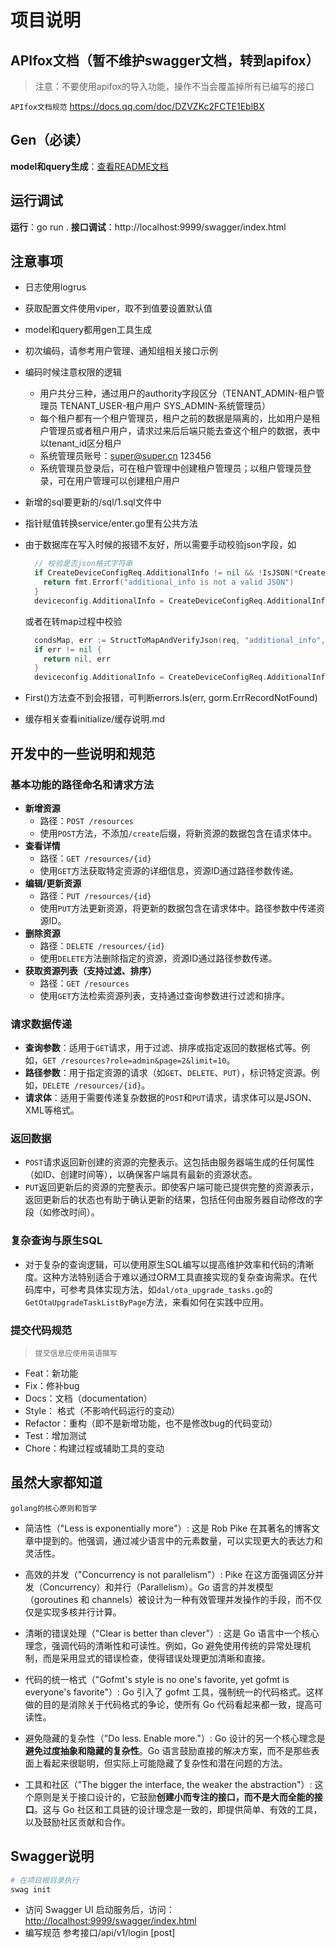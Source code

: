 # 项目说明

## APIfox文档（暂不维护swagger文档，转到apifox）

>注意：不要使用apifox的导入功能，操作不当会覆盖掉所有已编写的接口

`APIfox文档规范` https://docs.qq.com/doc/DZVZKc2FCTE1EblBX

## Gen（必读）

**model和query生成**：[查看README文档](/cmd/gen/REANME.md)

## 运行调试

**运行**：go run .
**接口调试**：http://localhost:9999/swagger/index.html

## 注意事项

- 日志使用logrus
- 获取配置文件使用viper，取不到值要设置默认值
- model和query都用gen工具生成
- 初次编码，请参考用户管理、通知组相关接口示例
- 编码时候注意权限的逻辑
  - 用户共分三种，通过用户的authority字段区分（TENANT_ADMIN-租户管理员 TENANT_USER-租户用户 SYS_ADMIN-系统管理员）
  - 每个租户都有一个租户管理员，租户之前的数据是隔离的，比如用户是租户管理员或者租户用户，请求过来后后端只能去查这个租户的数据，表中以tenant_id区分租户
  - 系统管理员账号：super@super.cn 123456
  - 系统管理员登录后，可在租户管理中创建租户管理员；以租户管理员登录，可在用户管理可以创建租户用户
- 新增的sql要更新的/sql/1.sql文件中
- 指针赋值转换service/enter.go里有公共方法
- 由于数据库在写入时候的报错不友好，所以需要手动校验json字段，如

  ```go
    // 校验是否json格式字符串
    if CreateDeviceConfigReq.AdditionalInfo != nil && !IsJSON(*CreateDeviceConfigReq.AdditionalInfo) {
      return fmt.Errorf("additional_info is not a valid JSON")
    }
    deviceconfig.AdditionalInfo = CreateDeviceConfigReq.AdditionalInfo
  ```

  或者在转map过程中校验

  ```go
    condsMap, err := StructToMapAndVerifyJson(req, "additional_info", "protocol_config")
    if err != nil {
      return nil, err
    }
    deviceconfig.AdditionalInfo = CreateDeviceConfigReq.AdditionalInfo
  ```

- First()方法查不到会报错，可判断errors.Is(err, gorm.ErrRecordNotFound)
- 缓存相关查看initialize/缓存说明.md

## 开发中的一些说明和规范

### 基本功能的路径命名和请求方法

- **新增资源**
  - 路径：`POST /resources` 
  - 使用`POST`方法，不添加`/create`后缀，将新资源的数据包含在请求体中。
- **查看详情**
  - 路径：`GET /resources/{id}`
  - 使用`GET`方法获取特定资源的详细信息，资源ID通过路径参数传递。
- **编辑/更新资源**
  - 路径：`PUT /resources/{id}` 
  - 使用`PUT`方法更新资源，将更新的数据包含在请求体中。路径参数中传递资源ID。
- **删除资源**
  - 路径：`DELETE /resources/{id}`
  - 使用`DELETE`方法删除指定的资源，资源ID通过路径参数传递。
- **获取资源列表（支持过滤、排序）**
  - 路径：`GET /resources`
  - 使用`GET`方法检索资源列表，支持通过查询参数进行过滤和排序。

### 请求数据传递

- **查询参数**：适用于`GET`请求，用于过滤、排序或指定返回的数据格式等。例如，`GET /resources?role=admin&page=2&limit=10`。
- **路径参数**：用于指定资源的请求（如`GET`、`DELETE`、`PUT`），标识特定资源。例如，`DELETE /resources/{id}`。
- **请求体**：适用于需要传递复杂数据的`POST`和`PUT`请求，请求体可以是JSON、XML等格式。

### 返回数据

- `POST`请求返回新创建的资源的完整表示。这包括由服务器端生成的任何属性（如ID、创建时间等），以确保客户端具有最新的资源状态。
- `PUT`返回更新后的资源的完整表示。即使客户端可能已提供完整的资源表示，返回更新后的状态也有助于确认更新的结果，包括任何由服务器自动修改的字段（如修改时间）。

### 复杂查询与原生SQL

- 对于复杂的查询逻辑，可以使用原生SQL编写以提高维护效率和代码的清晰度。这种方法特别适合于难以通过ORM工具直接实现的复杂查询需求。在代码库中，可参考具体实现方法，如`dal/ota_upgrade_tasks.go`的`GetOtaUpgradeTaskListByPage`方法，来看如何在实践中应用。

### 提交代码规范

>`提交信息应使用英语撰写`

- Feat：新功能
- Fix：修补bug
- Docs：文档（documentation）
- Style： 格式（不影响代码运行的变动）
- Refactor：重构（即不是新增功能，也不是修改bug的代码变动）
- Test：增加测试
- Chore：构建过程或辅助工具的变动

## 虽然大家都知道

`golang的核心原则和哲学`

- 简洁性（"Less is exponentially more"）: 这是 Rob Pike 在其著名的博客文章中提到的。他强调，通过减少语言中的元素数量，可以实现更大的表达力和灵活性。

- 高效的并发（"Concurrency is not parallelism"）: Pike 在这方面强调区分并发（Concurrency）和并行（Parallelism）。Go 语言的并发模型（goroutines 和 channels）被设计为一种有效管理并发操作的手段，而不仅仅是实现多核并行计算。

- 清晰的错误处理（"Clear is better than clever"）: 这是 Go 语言中一个核心理念，强调代码的清晰性和可读性。例如，Go 避免使用传统的异常处理机制，而是采用显式的错误检查，使得错误处理更加清晰和直接。

- 代码的统一格式（"Gofmt's style is no one's favorite, yet gofmt is everyone's favorite"）: Go 引入了 gofmt 工具，强制统一的代码格式。这样做的目的是消除关于代码格式的争论，使所有 Go 代码看起来都一致，提高可读性。

- 避免隐藏的复杂性（"Do less. Enable more."）: Go 设计的另一个核心理念是**避免过度抽象和隐藏的复杂性**。Go 语言鼓励直接的解决方案，而不是那些表面上看起来很聪明，但实际上可能隐藏了复杂性和潜在问题的方法。

- 工具和社区（"The bigger the interface, the weaker the abstraction"）: 这个原则是关于接口设计的，它鼓励**创建小而专注的接口，而不是大而全能的接口**。这与 Go 社区和工具链的设计理念是一致的，即提供简单、有效的工具，以及鼓励社区贡献和合作。

## Swagger说明

```bash
# 在项目根目录执行
swag init
```

- 访问 Swagger UI
启动服务后，访问：<http://localhost:9999/swagger/index.html>
- 编写规范
参考接口/api/v1/login [post]
